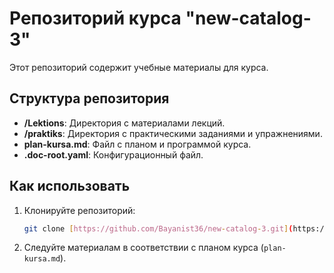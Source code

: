 # Репозиторий курса "new-catalog-3"

Этот репозиторий содержит учебные материалы для курса.

## Структура репозитория

* **/Lektions**: Директория с материалами лекций.
* **/praktiks**: Директория с практическими заданиями и упражнениями.
* **plan-kursa.md**: Файл с планом и программой курса.
* **.doc-root.yaml**: Конфигурационный файл.

## Как использовать

1.  Клонируйте репозиторий:
    ```bash
    git clone [https://github.com/Bayanist36/new-catalog-3.git](https://github.com/Bayanist36/new-catalog-3.git)
    ```
2.  Следуйте материалам в соответствии с планом курса (`plan-kursa.md`).
